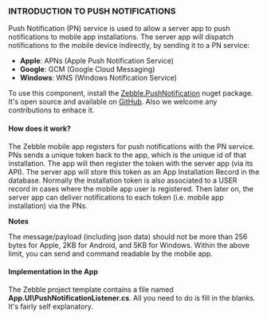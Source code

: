 ﻿
### INTRODUCTION TO PUSH NOTIFICATIONS

Push Notification (PN) service is used to allow a server app to push notifications to mobile app installations. The server app will dispatch notifications to the mobile device indirectly, by sending it to a PN service:

- **Apple**: APNs (Apple Push Notification Service)
- **Google**: GCM (Google Cloud Messaging)
- **Windows**: WNS (Windows Notification Service)


To use this component, install the [Zebble.PushNotification](https://www.nuget.org/packages/Zebble.Plugin.PushNotification/) nuget package. 
It's open source and available on [GitHub](https://github.com/Geeksltd/Zebble.PushNotification). Also we welcome any contributions to enhace it.

#### How does it work?

The Zebble mobile app registers for push notifications with the PN service.
PNs sends a unique token back to the app, which is the unique id of that installation.
The app will then register the token with the server app (via its API).
The server app will store this token as an App Installation Record in the database.
Normally the installation token is also associated to a USER record in cases where the mobile app user is registered.
Then later on, the server app can deliver notifications to each token (i.e. mobile app installation) via the PNs.

**Notes**

The message/payload (including json data) should not be more than  256 bytes for Apple,  2KB for Android, and  5KB for Windows.
Within the above limit, you can send and command readable by the mobile app.
 

#### Implementation in the App

The Zebble project template contains a file named **App.UI\PushNotificationListener.cs**. All you need to do is fill in the blanks. It's fairly self explanatory.